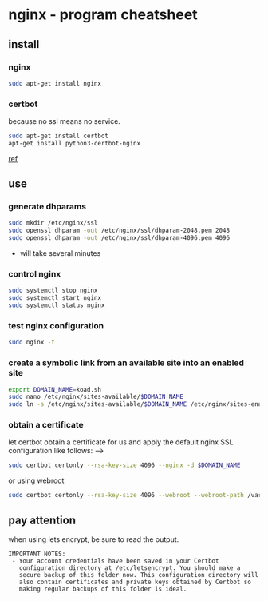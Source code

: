 # nginx - program cheatsheet

## install
### nginx

```bash
sudo apt-get install nginx 
```
### certbot
because no ssl means no service.

```bash
sudo apt-get install certbot
apt-get install python3-certbot-nginx
```
[ref](https://www.nginx.com/blog/using-free-ssltls-certificates-from-lets-encrypt-with-nginx/)

## use

### generate dhparams
```bash
sudo mkdir /etc/nginx/ssl
sudo openssl dhparam -out /etc/nginx/ssl/dhparam-2048.pem 2048
sudo openssl dhparam -out /etc/nginx/ssl/dhparam-4096.pem 4096
```
* will take several minutes

### control nginx
```bash
sudo systemctl stop nginx
sudo systemctl start nginx
sudo systemctl status nginx
```

### test nginx configuration
```bash
sudo nginx -t
```

### create a symbolic link from an available site into an enabled site
```bash
export DOMAIN_NAME=koad.sh
sudo nano /etc/nginx/sites-available/$DOMAIN_NAME
sudo ln -s /etc/nginx/sites-available/$DOMAIN_NAME /etc/nginx/sites-enabled/$DOMAIN_NAME
```

### obtain a certificate
let certbot obtain a certificate for us and apply the default nginx SSL configuration like follows: -->
```bash
sudo certbot certonly --rsa-key-size 4096 --nginx -d $DOMAIN_NAME
```

or using webroot
```bash
sudo certbot certonly --rsa-key-size 4096 --webroot --webroot-path /var/www/html -d $DOMAIN_NAME
```


## pay attention
when using lets encrypt, be sure to read the output.
```
IMPORTANT NOTES:
 - Your account credentials have been saved in your Certbot
   configuration directory at /etc/letsencrypt. You should make a
   secure backup of this folder now. This configuration directory will
   also contain certificates and private keys obtained by Certbot so
   making regular backups of this folder is ideal.
```
